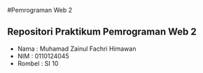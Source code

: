 #Pemrograman Web 2
## Repositori Praktikum Pemrograman Web 2

- Nama : Muhamad Zainul Fachri Himawan 
- NIM : 0110124045
- Rombel : SI 10 